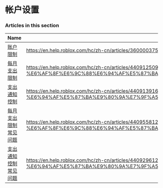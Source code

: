 # 帐户设置  
### Articles in this section
Name|URL
-|-
[账户限制](./账户限制.html) |https://en.help.roblox.com/hc/zh-cn/articles/360000375686-%E8%B4%A6%E6%88%B7%E9%99%90%E5%88%B6
[每月支出限制](./每月支出限制.html) |https://en.help.roblox.com/hc/zh-cn/articles/4409125091348-%E6%AF%8F%E6%9C%88%E6%94%AF%E5%87%BA%E9%99%90%E5%88%B6
[支出通知控制](./支出通知控制.html) |https://en.help.roblox.com/hc/zh-cn/articles/4409139163412-%E6%94%AF%E5%87%BA%E9%80%9A%E7%9F%A5%E6%8E%A7%E5%88%B6
[每月支出限制常见问题](./每月支出限制常见问题.html) |https://en.help.roblox.com/hc/zh-cn/articles/4409558125460-%E6%AF%8F%E6%9C%88%E6%94%AF%E5%87%BA%E9%99%90%E5%88%B6%E5%B8%B8%E8%A7%81%E9%97%AE%E9%A2%98
[支出通知控制常见问题](./支出通知控制常见问题.html) |https://en.help.roblox.com/hc/zh-cn/articles/4409296123796-%E6%94%AF%E5%87%BA%E9%80%9A%E7%9F%A5%E6%8E%A7%E5%88%B6%E5%B8%B8%E8%A7%81%E9%97%AE%E9%A2%98
